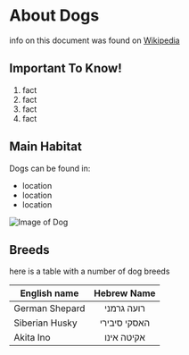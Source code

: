 # About Dogs
info on this document was found on [Wikipedia](https://en.wikipedia.org/wiki/Dog)

## Important To Know!
1. fact
2. fact
3. fact
4. fact

## Main Habitat
Dogs can be found in:
+ location
+ location
+ location

![Image of Dog](ex1/images/dog.jpg )


## Breeds
here is a table with a number of dog breeds 

| English name        | Hebrew Name           |
| ------------- |:-------------:| 
| German Shepard      | רועה גרמני| 
| Siberian Husky     | האסקי סיבירי     |  
| Akita Ino | אקיטה אינו    |  

